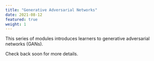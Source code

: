 ```yaml
---
title: "Generative Adversarial Networks"
date: 2021-08-12
featured: true
weight: 1
---
```


This series of modules introduces learners to generative adversarial networks (GANs).

Check back soon for more details.